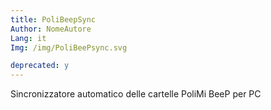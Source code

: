 ```yaml
---
title: PoliBeepSync
Author: NomeAutore
Lang: it
Img: /img/PoliBeePsync.svg

deprecated: y
---
```

Sincronizzatore automatico delle cartelle PoliMi BeeP per PC
